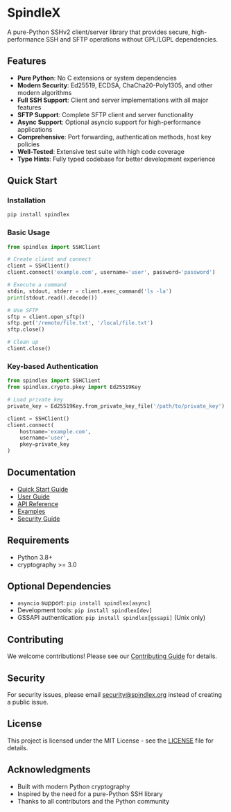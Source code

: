 # SpindleX

A pure-Python SSHv2 client/server library that provides secure, high-performance SSH and SFTP operations without GPL/LGPL dependencies.

## Features

- **Pure Python**: No C extensions or system dependencies
- **Modern Security**: Ed25519, ECDSA, ChaCha20-Poly1305, and other modern algorithms
- **Full SSH Support**: Client and server implementations with all major features
- **SFTP Support**: Complete SFTP client and server functionality
- **Async Support**: Optional asyncio support for high-performance applications
- **Comprehensive**: Port forwarding, authentication methods, host key policies
- **Well-Tested**: Extensive test suite with high code coverage
- **Type Hints**: Fully typed codebase for better development experience

## Quick Start

### Installation

```bash
pip install spindlex
```

### Basic Usage

```python
from spindlex import SSHClient

# Create client and connect
client = SSHClient()
client.connect('example.com', username='user', password='password')

# Execute a command
stdin, stdout, stderr = client.exec_command('ls -la')
print(stdout.read().decode())

# Use SFTP
sftp = client.open_sftp()
sftp.get('/remote/file.txt', '/local/file.txt')
sftp.close()

# Clean up
client.close()
```

### Key-based Authentication

```python
from spindlex import SSHClient
from spindlex.crypto.pkey import Ed25519Key

# Load private key
private_key = Ed25519Key.from_private_key_file('/path/to/private_key')

client = SSHClient()
client.connect(
    hostname='example.com',
    username='user',
    pkey=private_key
)
```

## Documentation

- [Quick Start Guide](https://spindlex.readthedocs.io/en/latest/quickstart.html)
- [User Guide](https://spindlex.readthedocs.io/en/latest/user_guide/)
- [API Reference](https://spindlex.readthedocs.io/en/latest/api_reference/)
- [Examples](https://spindlex.readthedocs.io/en/latest/examples/)
- [Security Guide](https://spindlex.readthedocs.io/en/latest/security.html)

## Requirements

- Python 3.8+
- cryptography >= 3.0

## Optional Dependencies

- `asyncio` support: `pip install spindlex[async]`
- Development tools: `pip install spindlex[dev]`
- GSSAPI authentication: `pip install spindlex[gssapi]` (Unix only)

## Contributing

We welcome contributions! Please see our [Contributing Guide](https://spindlex.readthedocs.io/en/latest/contributing.html) for details.

## Security

For security issues, please email security@spindlex.org instead of creating a public issue.

## License

This project is licensed under the MIT License - see the [LICENSE](LICENSE) file for details.

## Acknowledgments

- Built with modern Python cryptography
- Inspired by the need for a pure-Python SSH library
- Thanks to all contributors and the Python community
